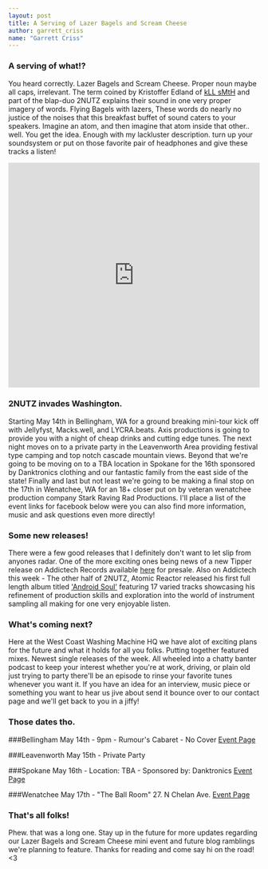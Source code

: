```yaml
---
layout: post
title: A Serving of Lazer Bagels and Scream Cheese
author: garrett_criss
name: "Garrett Criss"
---
```


### A serving of what!?
You heard correctly. Lazer Bagels and Scream Cheese. Proper noun maybe all caps, irrelevant. The term coined by Kristoffer Edland of [kLL sMtH](http://soundcloud.com/kllsmth) and part of the blap-duo 2NUTZ explains their sound in one very proper imagery of words. Flying Bagels with lazers, These words do nearly no  justice of the noises that this breakfast buffet of sound caters to your speakers. Imagine an atom, and then imagine that atom inside that other.. well. You get the idea. Enough with my lackluster description. turn up your soundsystem or put on those favorite pair of headphones and give these tracks a listen!

<div class="message">
<iframe width="100%" height="450" scrolling="no" frameborder="no" src="https://w.soundcloud.com/player/?url=https%3A//api.soundcloud.com/tracks/98470797&amp;auto_play=false&amp;hide_related=false&amp;visual=true"></iframe>
</div>

### 2NUTZ invades Washington.
Starting May 14th in Bellingham, WA for a ground breaking mini-tour kick off with Jellyfyst, Macks.well, and LYCRA.beats. Axis productions is going to provide you with a night of cheap drinks and cutting edge tunes. The next night moves on to a private party in the Leavenworth Area providing festival type camping and top notch cascade mountain views. Beyond that we're going to be moving on to a TBA location in Spokane for the 16th sponsored by Danktronics clothing and our fantastic family from the east side of the state! Finally and last but not least we're going to be making a final stop on the 17th in Wenatchee, WA for an 18+ closer put on by veteran wenatchee production company Stark Raving Rad Productions. I'll place a list of the event links for facebook below were you can also find more information, music and ask questions even more directly!

### Some new releases!
There were a few good releases that I definitely don't want to let slip from anyones radar. One of the more exciting ones being news of a new Tipper release on Addictech Records available [here](http://www.addictech.com/p/159017) for presale. Also on Addictech this week - The other half of 2NUTZ, Atomic Reactor released his first full length album titled ['Android Soul'](https://soundcloud.com/atomic-reactor/sets/android-soul-addictech-records) featuring 17 varied tracks showcasing his refinement of production skills and exploration into the world of instrument sampling all making for one very enjoyable listen.

### What's coming next?
Here at the West Coast Washing Machine HQ we have alot of exciting plans for the future and what it holds for all you folks. Putting together featured mixes. Newest single releases of the week. All wheeled into a chatty banter podcast to keep your interest whether you're at work, driving, or plain old just trying to party there'll be an episode to rinse your favorite tunes whenever you want it. If you have an idea for an interview, music piece or something you want to hear us jive about send it bounce over to our contact page and we'll get back to you in a jiffy!

### Those dates tho.

###Bellingham
May 14th - 9pm - Rumour's Cabaret - No Cover
[Event Page](https://www.facebook.com/events/540481996073239/?ref=3&ref_newsfeed_story_type=regular)

###Leavenworth
May 15th - Private Party

###Spokane
May 16th - Location: TBA - Sponsored by: Danktronics
[Event Page](https://www.facebook.com/events/681471108586748/?ref_dashboard_filter=calendar)

###Wenatchee
May 17th - "The Ball Room" 27. N Chelan Ave.
[Event Page](https://www.facebook.com/events/1398180753795059/?ref_dashboard_filter=calendar)

### That's all folks!
Phew. that was a long one. Stay up in the future for more updates regarding our Lazer Bagels and Scream Cheese mini event and future blog ramblings we're planning to feature. Thanks for reading and come say hi on the road! <3
